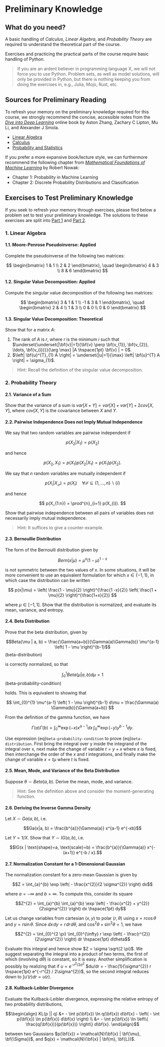 # Preliminary Knowledge

## What do you need?

A basic handling of _Calculus_, _Linear Algebra_, and _Probability Theory_ are required to understand the theoretical part of the course.

Exercises and practicing the practical parts of the course require basic handling of Python. 

> If you are an ardent believer in programming language X, we will not force you to use Python. Problem sets, as well as model solutions, will only be provided in Python, but there is nothing keeping you from doing the exercises in, e.g., Julia, Mojo, Rust, etc.

## Sources for Preliminary Reading

To refresh your memory on the preliminary knowledge required for this course, we strongly recommend the concise, accessible notes from the [_Dive into Deep Learning_](https://d2l.ai) online book by Aston Zhang, Zachary C Lipton, Mu Li, and Alexander J Smola.

* [Linear Algebra](https://www.d2l.ai/chapter_preliminaries/linear-algebra.html)
* [Calculus](https://www.d2l.ai/chapter_preliminaries/calculus.html)
* [Probability and Statistics](https://www.d2l.ai/chapter_preliminaries/probability.html)

If you prefer a more expansive book/lecture style, we can furthermore recommend the following chapter from [_Mathematical Foundations of Machine Learning_](https://nowak.ece.wisc.edu/MFML.pdf) by Robert Nowak:

* Chapter 1: Probability in Machine Learning
* Chapter 2: Discrete Probability Distributions and Classification

## Exercises to Test Preliminary Knowledge

If you seek to refresh your memory through exercises, please find below a problem set to test your preliminary knowledge. The solutions to these exercises are split into [Part 1](./preliminaries_part_1.pdf) and [Part 2](./preliminaries_part_2.pdf).

### 1. Linear Algebra

#### 1.1. Moore-Penrose Pseudoinverse: Applied

Complete the pseudoinverse of the following two matrices:

$$
\begin{bmatrix}
    1 & 1 \\
    2 & 2
\end{bmatrix}, \quad
\begin{bmatrix}
    4 & 3 \\
    8 & 6
\end{bmatrix}
$$

#### 1.2. Singular Value Decomposition: Applied

Compute the singular value decomposition of the following two matrices:

$$
\begin{bmatrix}
    3 & 1 & 1 \\
    -1 & 3 & 1
\end{bmatrix}, \quad
\begin{bmatrix}
    2 & 4 \\
    1 & 3 \\
    0 & 0 \\
    0 & 0
\end{bmatrix}
$$

#### 1.3. Singular Value Decomposition: Theoretical

Show that for a matrix $A$:

1. The rank of $A$ is $r$, where $r$ is the minimum $i$ such that $\underset{\underset{|\bf{v}|=1}{\bf{v} \perp \bf{v_{1}}, \bf{v_{2}}, \ldots, \bf{v_{i}}}}{\arg \max} |A \hspace{1pt} \bf{v} | = 0$.
2. $\left| \bf{u}^{T}_{1} A \right| = \underset{|u|=1}{\max} \left| \bf{u}^{T} A \right| = \sigma_{1}$.

> Hint: Recall the definition of the singular value decomposition.

### 2. Probability Theory

#### 2.1. Variance of a Sum

Show that the variance of a sum is $var\left[X + Y\right] = var[X] + var[Y] + 2 cov[X, Y]$, where $cov[X, Y]$ is the covariance between $X$ and $Y$.

#### 2.2. Pairwise Independence Does not Imply Mutual Independence

We say that two random variables are pairwise independent if

$$
p(X_{2} | X_{1}) = p(X_{2})
$$

and hence

$$
p(X_{2}, X_{1}) = p(X_{1}) p(X_{2}|X_{1}) = p(X_{1}) p(X_{2}).
$$

We say that $n$ random variables are mutually independent if

$$
p(X_{i}|X_{\mathcal{S}}) = p(X_{i}) \quad \forall \mathcal{S} \subseteq \left\{1, \ldots, n \right\} \backslash \{ i\}
$$

and hence

$$
p(X_{1:n}) = \prod^{n}_{i=1} p(X_{i}).
$$

Show that pairwise independence between all pairs of variables does not necessarily imply mutual independence.

> Hint: It suffices to give a counter-example.

#### 2.3. Bernoullie Distribution

The form of the Bernoulli distribution given by

$$
Bern(x|\mu) = \mu^{x} \left( 1 - \mu \right)^{1-x}
$$

is not symmetric between the two values of x. In some situations, it will be more convenient to use an equivalent formulation for which $x \in \{-1, 1\}$, in which case the distribution can be written

$$
p(x|\mu) = \left( \frac{1 - \mu}{2} \right)^{\frac{1 -x}{2}} \left( \frac{1 + \mu}{2} \right)^{\frac{1+x}{2}}
$$

where $\mu \in [-1, 1]$. Show that the distribution is normalized, and evaluate its mean, variance, and entropy.

#### 2.4. Beta Distribution

Prove that the beta distribution, given by

$$Beta(\mu | a, b) = \frac{\Gamma(a+b)}{\Gamma(a)\Gamma(b)} \mu^{a-1} \left( 1 - \mu \right)^{b-1}$$ (beta-distribution)

is correctly normalized, so that

$$\int_{0}^{1} Beta(\mu |a, b) d\mu = 1$$ (beta-probability-condition)

holds. This is equivalent to showing that

$$
\int_{0}^{1} \mu^{a-1} \left( 1 - \mu \right)^{b-1} d\mu = \frac{\Gamma(a) \Gamma(b)}{\Gamma(a+b)}
$$

From the definition of the gamma function, we have

$$
\Gamma(a) \Gamma(b) = \int_{0}^{\infty} \exp(-x) x^{a-1} dx \hspace{2pt} \int_{0}^{\infty} \exp(-y) y^{b - 1} dy.
$$

Use expression {eq}`beta-probability-condition` to prove {eq}`beta-distribution`. First bring the integral over y inside the integrand of the integral over x, next make the change of variable $t = y + x$ where $x$ is fixed, then interchange the order of the $x$ and $t$ integrations, and finally make the change of variable $x = t \mu$ where $t$ is fixed.

#### 2.5. Mean, Mode, and Variance of the Beta Distribution

Suppose $\theta \sim Beta(a, b)$. Derive the mean, mode, and variance.

> Hint: See the definition above and consider the moment-generating function.

#### 2.6. Deriving the Inverse Gamma Density

Let $X \sim Ga(a, b)$, i.e.

$$Ga(x|a, b) = \frac{b^{a}}{\Gamma(a)} x^{a-1} e^{-xb}$$

Let $Y = 1 / X$. Show that $Y \sim IG(a, b)$, i.e.

$$IG(x | \text{shape}=a, \text{scale}=b) = \frac{b^{a}}{\Gamma(a)} x^{-(a+1)} e^{-b / x}.$$

#### 2.7. Normalization Constant for a 1-Dimensional Gaussian

The normalization constant for a zero-mean Gaussian is given by

$$Z = \int_{a}^{b} \exp \left( - \frac{x^{2}}{2 \sigma^{2}} \right) dx$$

where $a = -\infty$ and $b=\infty$. To compute this, consider its square

$$Z^{2} = \int_{a}^{b} \int_{a}^{b} \exp \left( - \frac{x^{2} + y^{2}}{2\sigma^{2}} \right) dx \hspace{1pt} dy$$

Let us change variables from cartesian $(x, y)$ to polar $(r, \theta)$ using $x = r \cos \theta$ and $y = r \sin \theta$. Since $dx \hspace{1pt} dy = r \hspace{1pt} dr \hspace{1pt} d\theta$, and $\cos^{2} \theta + \sin^{2} \theta = 1$, we have

$$Z^{2} = \int_{0}^{2 \pi} \int_{0}^{\infty} r \exp \left( - \frac{r^{2}}{2\sigma^{2}} \right) dr \hspace{1pt} d\theta$$

Evaluate this integral and hence show $Z = \sigma \sqrt{2 \pi}$. We suggest separating the integral into a product of two terms, the first of which (involving $d\theta$) is constant, so it is easy. Another simplification is possibly by realizing that if $u = e^{-r^{2}/2\sigma^{2}}$ $du/dr = - \frac{1}{\sigma^{2}} r \hspace{1pt} e^{-r^{2} / 2\sigma^{2}}$, so the second integral reduces down to $\int u'(r)dr = u(r)$.

#### 2.8. Kullback-Leibler Divergence

Evaluate the Kullback-Leibler divergence, expressing the relative entropy of two probability distributions,

$$\begin{align}
  KL(p || q) &= - \int p(\bf{x}) \ln q(\bf{x}) d\bf{x} - \left( - \int p(\bf{x}) \ln p(\bf{x}) d\bf{x} \right) \\
             &= - \int p(\bf{x}) \ln \left\{ \frac{q(\bf{x})}{p(\bf{x})} \right\} d\bf{x}.
\end{align}$$

between two Gaussians $p(\bf{x}) = \mathcal{N}(\bf{x} | \bf{\mu}, \bf{\Sigma})$, and $q(x) = \mathcal{N}(\bf{x} | \bf{m}, \bf{L})$.
